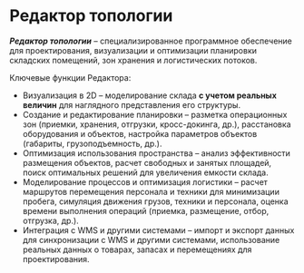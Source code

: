 # Редактор топологии

<b>*Редактор топологии*</b> – специализированное программное обеспечение для проектирования, визуализации и оптимизации планировки складских помещений, зон хранения и логистических потоков. 

Ключевые функции Редактора:
* Визуализация в 2D – моделирование склада **с учетом реальных величин** для наглядного представления его структуры. 
* Создание и редактирование планировки – разметка операционных зон (приемки, хранения, отгрузки, кросс-докинга, др.), расстановка оборудования и объектов, настройка параметров объектов (габариты, грузоподъемность, др.).
* Оптимизация использования пространства – анализ эффективности размещения объектов, расчет свободных и занятых площадей, поиск оптимальных решений для увеличения емкости склада.
* Моделирование процессов и оптимизация логистики – расчет маршрутов перемещения персонала и техники для минимизации пробега, симуляция движения грузов, техники и персонала, оценка времени выполнения операций (приемка, размещение, отбор, отгрузка, др.).
* Интеграция с WMS и другими системами – импорт и экспорт данных для синхронизации с WMS и другими системами, использование реальных данных о товарах, запасах и перемещениях для проектирования.
<p></p>
